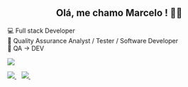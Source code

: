 <h2 align='center'>
  Olá, me chamo Marcelo ! 👋🤙
</h2>

💻 Full stack Developer<br> 🏢 Quality Assurance Analyst / Tester / Software Developer<br> 🎯 QA -> DEV


![](https://github-readme-stats.vercel.app/api/top-langs/?username=marcelojunqueirat&theme=synthwave&hide_border=true&include_all_commits=true&count_private=true&layout=compact)

<p> 
  <a href="https://linkedin.com/in/marcelojunqueirat">
    <img src="https://img.shields.io/badge/linkedin-%230077B5.svg?&style=for-the-badge&logo=linkedin&logoColor=white" />
  </a>&nbsp;&nbsp;
  <a href="https://www.instagram.com/marcelo_junqueira_/">
    <img src="https://img.shields.io/badge/instagram-%23E4405F.svg?&style=for-the-badge&logo=instagram&logoColor=white" />        
  </a>&nbsp;&nbsp;
</p>

